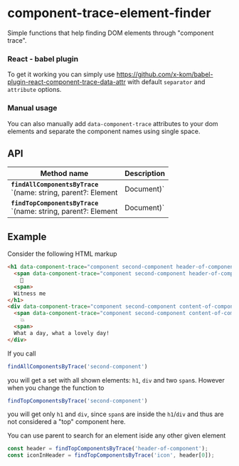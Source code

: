 # component-trace-element-finder
Simple functions that help finding DOM elements through "component trace".

### React - babel plugin
To get it working you can simply use https://github.com/x-kom/babel-plugin-react-component-trace-data-attr with default `separator` and `attribute` options.

### Manual usage
You can also manually add `data-component-trace` attributes to your dom elements and separate the component names using single space.

## API
| Method name | Description |
|-------------|-------------|
| **`findAllComponentsByTrace`**<br>`(name: string, parent?: Element | Document)` | Returns all elements that have `name` in their trace. Use `parent` to search only within the given element. |
| **`findTopComponentsByTrace`**<br>`(name: string, parent?: Element | Document)` | Returns all elements that have `name` in their trace but **are not contained** within elements that have `name` in their trace too. Use `parent` to search only within the given element. |

## Example
Consider the following HTML markup
```html
<h1 data-component-trace="component second-component header-of-component">
  <span data-component-trace="component second-component header-of-component icon">
    🌠
  <span>
  Witness me
</h1>
<div data-component-trace="component second-component content-of-component">
  <span data-component-trace="component second-component content-of-component icon">
    💥
  <span>
  What a day, what a lovely day!
</div>
```

If you call 
```js
findAllComponentsByTrace('second-component')
```
you will get a set with all shown elements: `h1`, `div` and two `span`s. However when you change the function to 
```js
findTopComponentsByTrace('second-component')
```
you will get only `h1` and `div`, since `span`s are inside the `h1`/`div` and thus are not considered a "top" component here.

You can use parent to search for an element iside any other given element
```js
const header = findTopComponentsByTrace('header-of-component');
const iconInHeader = findTopComponentsByTrace('icon', header[0]);
```
